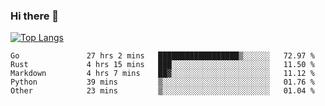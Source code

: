 ### Hi there 👋

<!--
**3Xpl0it3r/3Xpl0it3r** is a ✨ _special_ ✨ repository because its `README.md` (this file) appears on your GitHub profile.

Here are some ideas to get you started:

- 🔭 I’m currently working on ...
- 🌱 I’m currently learning ...
- 👯 I’m looking to collaborate on ...
- 🤔 I’m looking for help with ...
- 💬 Ask me about ...
- 📫 How to reach me: ...
- 😄 Pronouns: ...
- ⚡ Fun fact: ...
-->


[![Top Langs](https://github-readme-stats.vercel.app/api/top-langs/?username=3Xpl0it3r&layout=compact)](https://github.com/3Xpl0it3r/3Xpl0it3r)

<!--START_SECTION:waka-->

```text
Go               27 hrs 2 mins   ██████████████████▒░░░░░░   72.97 %
Rust             4 hrs 15 mins   ███░░░░░░░░░░░░░░░░░░░░░░   11.50 %
Markdown         4 hrs 7 mins    ██▓░░░░░░░░░░░░░░░░░░░░░░   11.12 %
Python           39 mins         ▒░░░░░░░░░░░░░░░░░░░░░░░░   01.76 %
Other            23 mins         ▒░░░░░░░░░░░░░░░░░░░░░░░░   01.04 %
```

<!--END_SECTION:waka-->
